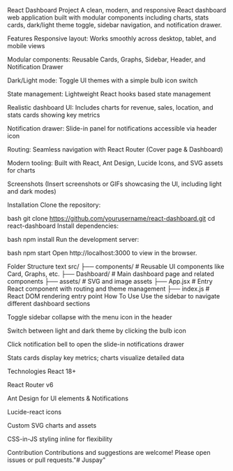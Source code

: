 React Dashboard Project
A clean, modern, and responsive React dashboard web application built with modular components including charts, stats cards, dark/light theme toggle, sidebar navigation, and notification drawer.

Features
Responsive layout: Works smoothly across desktop, tablet, and mobile views

Modular components: Reusable Cards, Graphs, Sidebar, Header, and Notification Drawer

Dark/Light mode: Toggle UI themes with a simple bulb icon switch

State management: Lightweight React hooks based state management

Realistic dashboard UI: Includes charts for revenue, sales, location, and stats cards showing key metrics

Notification drawer: Slide-in panel for notifications accessible via header icon

Routing: Seamless navigation with React Router (Cover page & Dashboard)

Modern tooling: Built with React, Ant Design, Lucide Icons, and SVG assets for charts

Screenshots
(Insert screenshots or GIFs showcasing the UI, including light and dark modes)

Installation
Clone the repository:

bash
git clone https://github.com/yourusername/react-dashboard.git
cd react-dashboard
Install dependencies:

bash
npm install
Run the development server:

bash
npm start
Open http://localhost:3000 to view in the browser.

Folder Structure
text
src/
├── components/         # Reusable UI components like Card, Graphs, etc.
├── Dashboard/          # Main dashboard page and related components
├── assets/             # SVG and image assets
├── App.jsx             # Entry React component with routing and theme management
├── index.js            # React DOM rendering entry point
How To Use
Use the sidebar to navigate different dashboard sections

Toggle sidebar collapse with the menu icon in the header

Switch between light and dark theme by clicking the bulb icon

Click notification bell to open the slide-in notifications drawer

Stats cards display key metrics; charts visualize detailed data

Technologies
React 18+

React Router v6

Ant Design for UI elements & Notifications

Lucide-react icons

Custom SVG charts and assets

CSS-in-JS styling inline for flexibility

Contribution
Contributions and suggestions are welcome! Please open issues or pull requests."# Juspay" 

